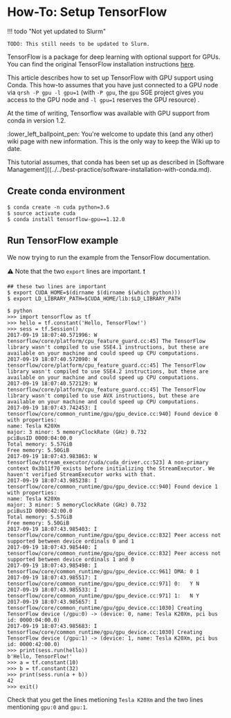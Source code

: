 # How-To: Setup TensorFlow

!!! todo "Not yet updated to Slurm"

    TODO: This still needs to be updated to Slurm.

TensorFlow is a package for deep learning with optional support for GPUs.
You can find the original TensorFlow installation instructions [here](https://www.tensorflow.org/versions/r1.3/get_started/os_setup.html#download-and-setup).

This article describes how to set up TensorFlow with GPU support using Conda.
This how-to assumes that you have just connected to a GPU node via `qrsh -P gpu -l gpu=1` (with `-P gpu`, the `gpu` SGE project gives you access to the GPU node and `-l gpu=1` reserves the GPU resource) .

At the time of writing, Tensorflow was available with GPU support from conda in version 1.2.

:lower_left_ballpoint_pen: You're welcome to update this (and any other) wiki page with new information.
This is the only way to keep the Wiki up to date.

This tutorial assumes, that conda has been set up as described in [Software Management]((../../best-practice/software-installation-with-conda.md).

## Create conda environment

```terminal
$ conda create -n cuda python=3.6
$ source activate cuda
$ conda install tensorflow-gpu==1.12.0
```

## Run TensorFlow example

We now trying to run the example from the TensorFlow documentation.

:warning: Note that the two `export` lines are important. :exclamation:

```terminal
## these two lines are important
$ export CUDA_HOME=$(dirname $(dirname $(which python)))
$ export LD_LIBRARY_PATH=$CUDA_HOME/lib:$LD_LIBRARY_PATH

$ python
>>> import tensorflow as tf
>>> hello = tf.constant('Hello, TensorFlow!')
>>> sess = tf.Session()
2017-09-19 18:07:40.571996: W tensorflow/core/platform/cpu_feature_guard.cc:45] The TensorFlow library wasn't compiled to use SSE4.1 instructions, but these are available on your machine and could speed up CPU computations.
2017-09-19 18:07:40.572090: W tensorflow/core/platform/cpu_feature_guard.cc:45] The TensorFlow library wasn't compiled to use SSE4.2 instructions, but these are available on your machine and could speed up CPU computations.
2017-09-19 18:07:40.572129: W tensorflow/core/platform/cpu_feature_guard.cc:45] The TensorFlow library wasn't compiled to use AVX instructions, but these are available on your machine and could speed up CPU computations.
2017-09-19 18:07:43.742453: I tensorflow/core/common_runtime/gpu/gpu_device.cc:940] Found device 0 with properties:
name: Tesla K20Xm
major: 3 minor: 5 memoryClockRate (GHz) 0.732
pciBusID 0000:04:00.0
Total memory: 5.57GiB
Free memory: 5.50GiB
2017-09-19 18:07:43.983863: W tensorflow/stream_executor/cuda/cuda_driver.cc:523] A non-primary context 0x3b11f70 exists before initializing the StreamExecutor. We haven't verified StreamExecutor works with that.
2017-09-19 18:07:43.985238: I tensorflow/core/common_runtime/gpu/gpu_device.cc:940] Found device 1 with properties:
name: Tesla K20Xm
major: 3 minor: 5 memoryClockRate (GHz) 0.732
pciBusID 0000:42:00.0
Total memory: 5.57GiB
Free memory: 5.50GiB
2017-09-19 18:07:43.985403: I tensorflow/core/common_runtime/gpu/gpu_device.cc:832] Peer access not supported between device ordinals 0 and 1
2017-09-19 18:07:43.985440: I tensorflow/core/common_runtime/gpu/gpu_device.cc:832] Peer access not supported between device ordinals 1 and 0
2017-09-19 18:07:43.985498: I tensorflow/core/common_runtime/gpu/gpu_device.cc:961] DMA: 0 1
2017-09-19 18:07:43.985517: I tensorflow/core/common_runtime/gpu/gpu_device.cc:971] 0:   Y N
2017-09-19 18:07:43.985533: I tensorflow/core/common_runtime/gpu/gpu_device.cc:971] 1:   N Y
2017-09-19 18:07:43.985657: I tensorflow/core/common_runtime/gpu/gpu_device.cc:1030] Creating TensorFlow device (/gpu:0) -> (device: 0, name: Tesla K20Xm, pci bus id: 0000:04:00.0)
2017-09-19 18:07:43.985683: I tensorflow/core/common_runtime/gpu/gpu_device.cc:1030] Creating TensorFlow device (/gpu:1) -> (device: 1, name: Tesla K20Xm, pci bus id: 0000:42:00.0)
>>> print(sess.run(hello))
b'Hello, TensorFlow!'
>>> a = tf.constant(10)
>>> b = tf.constant(32)
>>> print(sess.run(a + b))
42
>>> exit()
```

Check that you get the lines metioning `Tesla K20Xm` and the two lines mentioning `gpu:0` and `gpu:1`.
